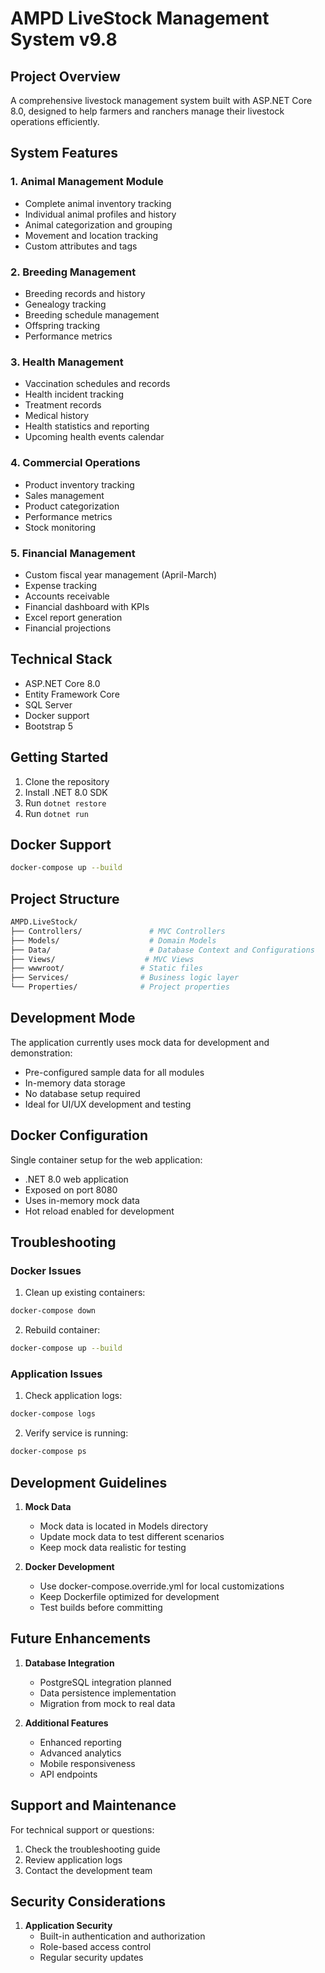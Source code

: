 # AMPD LiveStock Management System v9.8

## Project Overview
A comprehensive livestock management system built with ASP.NET Core 8.0, designed to help farmers and ranchers manage their livestock operations efficiently.

## System Features

### 1. Animal Management Module
- Complete animal inventory tracking
- Individual animal profiles and history
- Animal categorization and grouping
- Movement and location tracking
- Custom attributes and tags

### 2. Breeding Management
- Breeding records and history
- Genealogy tracking
- Breeding schedule management
- Offspring tracking
- Performance metrics

### 3. Health Management
- Vaccination schedules and records
- Health incident tracking
- Treatment records
- Medical history
- Health statistics and reporting
- Upcoming health events calendar

### 4. Commercial Operations
- Product inventory tracking
- Sales management
- Product categorization
- Performance metrics
- Stock monitoring

### 5. Financial Management
- Custom fiscal year management (April-March)
- Expense tracking
- Accounts receivable
- Financial dashboard with KPIs
- Excel report generation
- Financial projections

## Technical Stack
- ASP.NET Core 8.0
- Entity Framework Core
- SQL Server
- Docker support
- Bootstrap 5

## Getting Started
1. Clone the repository
2. Install .NET 8.0 SDK
3. Run `dotnet restore`
4. Run `dotnet run`

## Docker Support
```bash
docker-compose up --build
```

## Project Structure
```bash
AMPD.LiveStock/
├── Controllers/               # MVC Controllers
├── Models/                    # Domain Models
├── Data/                      # Database Context and Configurations
├── Views/                    # MVC Views
├── wwwroot/                 # Static files
├── Services/                # Business logic layer
└── Properties/              # Project properties
```

## Development Mode

The application currently uses mock data for development and demonstration:
- Pre-configured sample data for all modules
- In-memory data storage
- No database setup required
- Ideal for UI/UX development and testing

## Docker Configuration

Single container setup for the web application:
- .NET 8.0 web application
- Exposed on port 8080
- Uses in-memory mock data
- Hot reload enabled for development

## Troubleshooting

### Docker Issues
1. Clean up existing containers:
```bash
docker-compose down
```

2. Rebuild container:
```bash
docker-compose up --build
```

### Application Issues
1. Check application logs:
```bash
docker-compose logs
```

2. Verify service is running:
```bash
docker-compose ps
```

## Development Guidelines

1. **Mock Data**
   - Mock data is located in Models directory
   - Update mock data to test different scenarios
   - Keep mock data realistic for testing

2. **Docker Development**
   - Use docker-compose.override.yml for local customizations
   - Keep Dockerfile optimized for development
   - Test builds before committing

## Future Enhancements

1. **Database Integration**
   - PostgreSQL integration planned
   - Data persistence implementation
   - Migration from mock to real data

2. **Additional Features**
   - Enhanced reporting
   - Advanced analytics
   - Mobile responsiveness
   - API endpoints

## Support and Maintenance

For technical support or questions:
1. Check the troubleshooting guide
2. Review application logs
3. Contact the development team

## Security Considerations

1. **Application Security**
   - Built-in authentication and authorization
   - Role-based access control
   - Regular security updates
